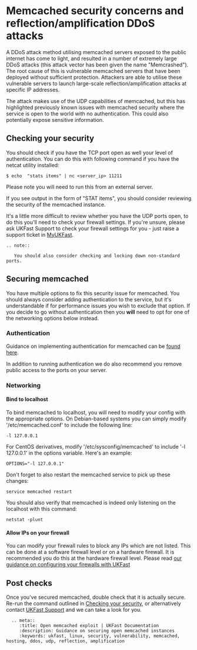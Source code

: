 # Memcached security concerns and reflection/amplification DDoS attacks

A DDoS attack method utilising memcached servers exposed to the public internet has come to light, and resulted in a number of extremely large DDoS attacks (this attack vector has been given the name "Memcrashed").  The root cause of this is vulnerable memcached servers that have been deployed without sufficient protection.  Attackers are able to utilise these vulnerable servers to launch large-scale reflection/amplification attacks at specific IP addresses.

The attack makes use of the UDP capabilities of memcached, but this has highlighted previously known issues
with memcached security where the service is open to the world with no authentication. This could also potentially
expose sensitive information.

## Checking your security

You should check if you have the TCP port open as well your level of authentication.  You can do this with following command if you
have the netcat utility installed:

    $ echo  "stats items" | nc <server_ip> 11211
	
Please note you will need to run this from an external server.
	
If you see output in the form of "STAT items", you should consider reviewing the security of the memcached instance.

It's a little more difficult to review whether you have the UDP ports open, to do this you'll need to check your firewall settings.
If you're unsure, please ask UKFast Support to check your firewall settings for you - just raise a support ticket in [MyUKFast](https://my.ukfast.co.uk/pss/).

```eval_rst
.. note::

   You should also consider checking and locking down non-standard ports.

```   
	

## Securing memcached

You have multiple options to fix this security issue for memcached. You should always consider adding authentication
to the service, but it's understandable if for performance issues you wish to exclude that option. If you decide to go
without authentication then you **will** need to opt for one of the networking options below instead.

### Authentication

Guidance on implementing authentication for memcached can be [found here](https://github.com/memcached/memcached/wiki/SASLAuthProtocol).

In addition to running authentication we do also recommend you remove public access to the ports on your server.

### Networking

#### Bind to localhost

To bind memcached to localhost, you will need to modify your config with the appropriate options.
On Debian-based systems you can simply modify '/etc/memcached.conf' to include the following line:

    -l 127.0.0.1

For CentOS derivatives, modify '/etc/sysconfig/memcached' to include '-l 127.0.0.1' in the options variable. Here's an example:

    OPTIONS="-l 127.0.0.1"

Don't forget to also restart the memcached service to pick up these changes:

    service memcached restart
	
You should also verify that memcached is indeed only listening on the localhost with this command:

    netstat -plunt
	
#### Allow IPs on your firewall

You can modify your firewall rules to block any IPs which are not listed. This can be done at a software firewall level or on a hardware firewall.
It is recommended you do this at the hardware firewall level. Please read [our guidance on configuring your firewalls with UKFast](/security/firewalls/)

## Post checks

Once you've secured memcached, double check that it is actually secure. Re-run the command outlined in [Checking your security](#checking-your-security), or alternatively contact [UKFast Support](https://my.ukfast.co.uk/pss/) and we can take a look for you.

 ```eval_rst
   .. meta::
      :title: Open memcached exploit | UKFast Documentation
      :description: Guidance on securing open memcached instances
      :keywords: ukfast, linux, security, vulnerability, memcached, hosting, ddos, udp, reflection, amplification
